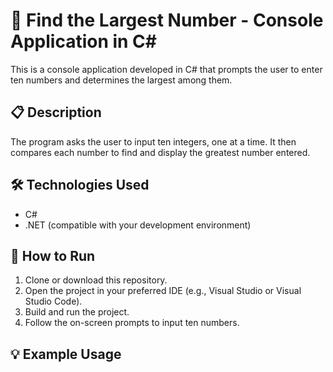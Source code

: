 # 🔢 Find the Largest Number - Console Application in C#

This is a console application developed in C# that prompts the user to enter ten numbers and determines the largest among them.

## 📋 Description

The program asks the user to input ten integers, one at a time. It then compares each number to find and display the greatest number entered.

## 🛠️ Technologies Used

- C#
- .NET (compatible with your development environment)

## 🚀 How to Run

1. Clone or download this repository.
2. Open the project in your preferred IDE (e.g., Visual Studio or Visual Studio Code).
3. Build and run the project.
4. Follow the on-screen prompts to input ten numbers.

## 💡 Example Usage

